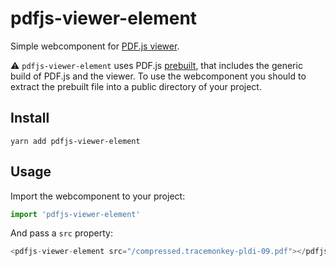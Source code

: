 # pdfjs-viewer-element

Simple webcomponent for [PDF.js viewer](https://mozilla.github.io/pdf.js/web/viewer.html).

⚠️ `pdfjs-viewer-element` uses PDF.js [prebuilt](https://github.com/mozilla/pdf.js/releases/download/v2.15.349/pdfjs-2.15.349-dist.zip), that includes the generic build of PDF.js and the viewer. To use the webcomponent you should to extract the prebuilt file into a public directory of your project.

## Install

`yarn add pdfjs-viewer-element`

## Usage
Import the webcomponent to your project:

```javascript
import 'pdfjs-viewer-element'
```

And pass a `src` property:

```javascript
<pdfjs-viewer-element src="/compressed.tracemonkey-pldi-09.pdf"></pdfjs-viewer-element>
```


